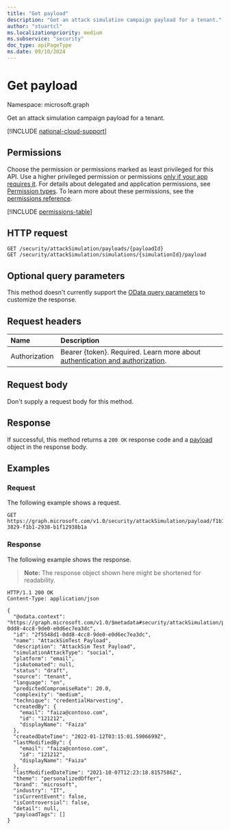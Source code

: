 ```yaml
---
title: "Get payload"
description: "Get an attack simulation campaign payload for a tenant."
author: "stuartcl"
ms.localizationpriority: medium
ms.subservice: "security"
doc_type: apiPageType
ms.date: 09/10/2024
---
```


# Get payload

Namespace: microsoft.graph

Get an attack simulation campaign payload for a tenant.

[!INCLUDE [national-cloud-support](../../includes/global-only.md)]

## Permissions

Choose the permission or permissions marked as least privileged for this API. Use a higher privileged permission or permissions [only if your app requires it](/graph/permissions-overview#best-practices-for-using-microsoft-graph-permissions). For details about delegated and application permissions, see [Permission types](/graph/permissions-overview#permission-types). To learn more about these permissions, see the [permissions reference](/graph/permissions-reference).

<!-- { "blockType": "permissions", "name": "payload_get" } -->
[!INCLUDE [permissions-table](../includes/permissions/payload-get-permissions.md)]

## HTTP request

<!-- {
  "blockType": "ignored"
}
-->
``` http
GET /security/attackSimulation/payloads/{payloadId}
GET /security/attackSimulation/simulations/{simulationId}/payload
```

## Optional query parameters

This method doesn't currently support the [OData query parameters](/graph/query-parameters) to customize the response.

## Request headers

|Name|Description|
|:---|:---|
|Authorization|Bearer {token}. Required. Learn more about [authentication and authorization](/graph/auth/auth-concepts).|

## Request body

Don't supply a request body for this method.

## Response

If successful, this method returns a `200 OK` response code and a [payload](../resources/payload.md) object in the response body.

## Examples

### Request

The following example shows a request.

<!-- {
  "blockType": "request",
  "name": "get_payload",
  "sampleKeys": ["f1b13829-3829-f1b1-2938-b1f12938b1a"]
}
-->
``` http
GET https://graph.microsoft.com/v1.0/security/attackSimulation/payload/f1b13829-3829-f1b1-2938-b1f12938b1a
```

### Response

The following example shows the response.

>**Note:** The response object shown here might be shortened for readability.
<!-- {
  "blockType": "response",
  "truncated": true,
  "@odata.type": "microsoft.graph.payload"
}
-->
``` http
HTTP/1.1 200 OK
Content-Type: application/json

{
  "@odata.context": "https://graph.microsoft.com/v1.0/$metadata#security/attackSimulation/payloads/2f5548d1-0dd8-4cc8-9de0-e0d6ec7ea3dc",
  "id": "2f5548d1-0dd8-4cc8-9de0-e0d6ec7ea3dc",
  "name": "AttackSimTest Payload",
  "description": "AttackSim Test Payload",
  "simulationAttackType": "social",
  "platform": "email",
  "isAutomated": null,
  "status": "draft",
  "source": "tenant",
  "language": "en",
  "predictedCompromiseRate": 20.0,
  "complexity": "medium",
  "technique": "credentialHarvesting",
  "createdBy": {
    "email": "faiza@contoso.com",
    "id": "121212",
    "displayName": "Faiza"
  },
  "createdDateTime": "2022-01-12T03:15:01.5906699Z",
  "lastModifiedBy": {
    "email": "faiza@contoso.com",
    "id": "121212",
    "displayName": "Faiza"
  },
  "lastModifiedDateTime": "2021-10-07T12:23:18.8157586Z",
  "theme": "personalizedOffer",
  "brand": "microsoft",
  "industry": "IT",
  "isCurrentEvent": false,
  "isControversial": false,
  "detail": null,
  "payloadTags": []
}
```
